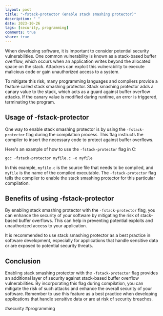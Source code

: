 ```yaml
---
layout: post
title: "-fstack-protector (enable stack smashing protector)"
description: " "
date: 2023-10-26
tags: [security, programming]
comments: true
share: true
---
```


When developing software, it is important to consider potential security vulnerabilities. One common vulnerability is known as a stack-based buffer overflow, which occurs when an application writes beyond the allocated space on the stack. Attackers can exploit this vulnerability to execute malicious code or gain unauthorized access to a system.

To mitigate this risk, many programming languages and compilers provide a feature called stack smashing protector. Stack smashing protector adds a canary value to the stack, which acts as a guard against buffer overflow attacks. If the canary value is modified during runtime, an error is triggered, terminating the program.

## Usage of -fstack-protector

One way to enable stack smashing protector is by using the `-fstack-protector` flag during the compilation process. This flag instructs the compiler to insert the necessary code to protect against buffer overflows.

Here's an example of how to use the `-fstack-protector` flag in C:

```C
gcc -fstack-protector myfile.c -o myfile
```

In this example, `myfile.c` is the source file that needs to be compiled, and `myfile` is the name of the compiled executable. The `-fstack-protector` flag tells the compiler to enable the stack smashing protector for this particular compilation.

## Benefits of using -fstack-protector

By enabling stack smashing protector with the `-fstack-protector` flag, you can enhance the security of your software by mitigating the risk of stack-based buffer overflows. This can help in preventing potential exploits and unauthorized access to your application.

It is recommended to use stack smashing protector as a best practice in software development, especially for applications that handle sensitive data or are exposed to potential security threats.

## Conclusion

Enabling stack smashing protector with the `-fstack-protector` flag provides an additional layer of security against stack-based buffer overflow vulnerabilities. By incorporating this flag during compilation, you can mitigate the risk of such attacks and enhance the overall security of your software. Remember to use this feature as a best practice when developing applications that handle sensitive data or are at risk of security breaches.

\#security \#programming